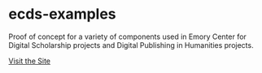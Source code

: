 # ecds-examples
Proof of concept for a variety of components used in Emory Center for Digital Scholarship projects and Digital Publishing in Humanities projects.

[Visit the Site](https://yl5682.github.io/ecds-examples/)
